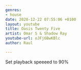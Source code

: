 ```yaml
---
genres:
- house
date: 2020-12-22 07:55:06 +0100
layout: youtube
title: Oasis Twenty Five
artist: Omar S & Shadow Ray
youtube-url: oJFj6BwKBlc
author: Raul

---
```

Set playback speeeed to 90%